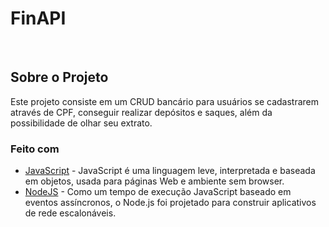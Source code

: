 # FinAPI

<br />

## Sobre o Projeto

Este projeto consiste em um CRUD bancário para usuários se cadastrarem através de CPF, conseguir realizar depósitos e saques, além da possibilidade de olhar seu extrato.

### Feito com

- [JavaScript](https://www.typescriptlang.org/) - JavaScript é uma linguagem leve, interpretada e baseada em objetos, usada para páginas Web e ambiente sem browser. 
- [NodeJS](https://nodejs.org) - Como um tempo de execução JavaScript baseado em eventos assíncronos, o Node.js foi projetado para construir aplicativos de rede escalonáveis. 
